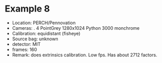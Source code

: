 # Example 8

- Location: PERCH/Pennovation
- Cameras:
   . 4 PointGrey 1280x1024 Python 3000 monchrome
- Calibration: equidistant (fisheye)
- Source bag: unknown
- detector: MIT
- frames: 160
- Remark: does extrinsics calibration. Low fps.
  Has about 2712 factors.



